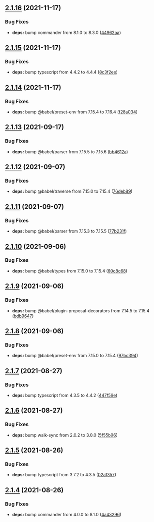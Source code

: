 ## [2.1.16](https://github.com/rajasegar/ember-gen-uml/compare/v2.1.15...v2.1.16) (2021-11-17)


### Bug Fixes

* **deps:** bump commander from 8.1.0 to 8.3.0 ([44962aa](https://github.com/rajasegar/ember-gen-uml/commit/44962aaa4bce5a2cdcb0ce87b5dc3450ce946c37))

## [2.1.15](https://github.com/rajasegar/ember-gen-uml/compare/v2.1.14...v2.1.15) (2021-11-17)


### Bug Fixes

* **deps:** bump typescript from 4.4.2 to 4.4.4 ([8c3f2ee](https://github.com/rajasegar/ember-gen-uml/commit/8c3f2eef1714887a05a0dd0385e9583efa022da0))

## [2.1.14](https://github.com/rajasegar/ember-gen-uml/compare/v2.1.13...v2.1.14) (2021-11-17)


### Bug Fixes

* **deps:** bump @babel/preset-env from 7.15.4 to 7.16.4 ([f28a034](https://github.com/rajasegar/ember-gen-uml/commit/f28a0349e62691b18a877a1b163c36aea9dd33ba))

## [2.1.13](https://github.com/rajasegar/ember-gen-uml/compare/v2.1.12...v2.1.13) (2021-09-17)


### Bug Fixes

* **deps:** bump @babel/parser from 7.15.5 to 7.15.6 ([bb4612a](https://github.com/rajasegar/ember-gen-uml/commit/bb4612ab2fb85c67ddaf59abfcfdfe90655b735c))

## [2.1.12](https://github.com/rajasegar/ember-gen-uml/compare/v2.1.11...v2.1.12) (2021-09-07)


### Bug Fixes

* **deps:** bump @babel/traverse from 7.15.0 to 7.15.4 ([76deb89](https://github.com/rajasegar/ember-gen-uml/commit/76deb892dc8378ce49ace7f41d07429792388fb7))

## [2.1.11](https://github.com/rajasegar/ember-gen-uml/compare/v2.1.10...v2.1.11) (2021-09-07)


### Bug Fixes

* **deps:** bump @babel/parser from 7.15.3 to 7.15.5 ([77b231f](https://github.com/rajasegar/ember-gen-uml/commit/77b231f90edd3107e44e48d873f3bad75556fa45))

## [2.1.10](https://github.com/rajasegar/ember-gen-uml/compare/v2.1.9...v2.1.10) (2021-09-06)


### Bug Fixes

* **deps:** bump @babel/types from 7.15.0 to 7.15.4 ([60c8c68](https://github.com/rajasegar/ember-gen-uml/commit/60c8c68064da4be2f964f047e9761b13ef11eaed))

## [2.1.9](https://github.com/rajasegar/ember-gen-uml/compare/v2.1.8...v2.1.9) (2021-09-06)


### Bug Fixes

* **deps:** bump @babel/plugin-proposal-decorators from 7.14.5 to 7.15.4 ([bdb9647](https://github.com/rajasegar/ember-gen-uml/commit/bdb96472b97a36be29bb3df10a65f4134d44c738))

## [2.1.8](https://github.com/rajasegar/ember-gen-uml/compare/v2.1.7...v2.1.8) (2021-09-06)


### Bug Fixes

* **deps:** bump @babel/preset-env from 7.15.0 to 7.15.4 ([97bc394](https://github.com/rajasegar/ember-gen-uml/commit/97bc39487e894301e2061f3c5320bec11bc5b4c2))

## [2.1.7](https://github.com/rajasegar/ember-gen-uml/compare/v2.1.6...v2.1.7) (2021-08-27)


### Bug Fixes

* **deps:** bump typescript from 4.3.5 to 4.4.2 ([447f59e](https://github.com/rajasegar/ember-gen-uml/commit/447f59eb832d69c03e080a17029aab8f22c85d6d))

## [2.1.6](https://github.com/rajasegar/ember-gen-uml/compare/v2.1.5...v2.1.6) (2021-08-27)


### Bug Fixes

* **deps:** bump walk-sync from 2.0.2 to 3.0.0 ([5f55b96](https://github.com/rajasegar/ember-gen-uml/commit/5f55b96c9569597963653115000281a88f71998d))

## [2.1.5](https://github.com/rajasegar/ember-gen-uml/compare/v2.1.4...v2.1.5) (2021-08-26)


### Bug Fixes

* **deps:** bump typescript from 3.7.2 to 4.3.5 ([02a1357](https://github.com/rajasegar/ember-gen-uml/commit/02a13575c3c4f60d4a6a0399d8ae47919c6f5e6b))

## [2.1.4](https://github.com/rajasegar/ember-gen-uml/compare/v2.1.3...v2.1.4) (2021-08-26)


### Bug Fixes

* **deps:** bump commander from 4.0.0 to 8.1.0 ([4a43296](https://github.com/rajasegar/ember-gen-uml/commit/4a4329669b2e724eec3edcd9a21039da5a79f3b0))
